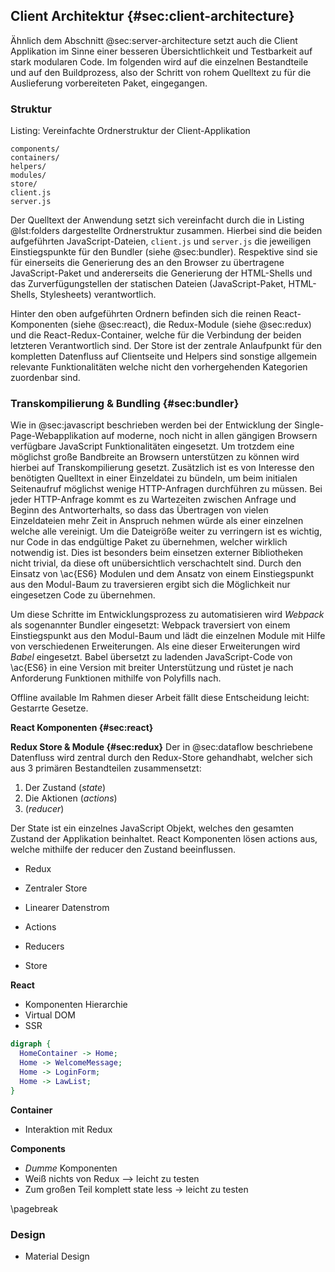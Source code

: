 ## Client Architektur {#sec:client-architecture}
Ähnlich dem Abschnitt @sec:server-architecture setzt auch die Client Applikation im Sinne einer besseren Übersichtlichkeit und Testbarkeit auf stark modularen Code. Im folgenden wird auf die einzelnen Bestandteile und auf den Buildprozess, also der Schritt von rohem Quelltext zu für die Auslieferung vorbereiteten Paket, eingegangen.

### Struktur
Listing: Vereinfachte Ordnerstruktur der Client-Applikation

~~~{#lst:folders}
components/
containers/
helpers/
modules/
store/
client.js
server.js
~~~

Der Quelltext der Anwendung setzt sich vereinfacht durch die in Listing @lst:folders dargestellte Ordnerstruktur zusammen. Hierbei sind die beiden aufgeführten JavaScript-Dateien, `client.js` und `server.js` die jeweiligen Einstiegspunkte für den Bundler (siehe @sec:bundler). Respektive sind sie für einerseits die Generierung des an den Browser zu übertragene JavaScript-Paket und andererseits die Generierung der HTML-Shells und das Zurverfügungstellen der statischen Dateien (JavaScript-Paket, HTML-Shells, Stylesheets) verantwortlich.

Hinter den oben aufgeführten Ordnern befinden sich die reinen React-Komponenten (siehe @sec:react), die Redux-Module (siehe @sec:redux) und die React-Redux-Container, welche für die Verbindung der beiden letzteren Verantwortlich sind. Der Store ist der zentrale Anlaufpunkt für den kompletten Datenfluss auf Clientseite und Helpers sind sonstige allgemein relevante Funktionalitäten welche nicht den vorhergehenden Kategorien zuordenbar sind.



### Transkompilierung & Bundling {#sec:bundler}
Wie in @sec:javascript beschrieben werden bei der Entwicklung der Single-Page-Webapplikation auf moderne, noch nicht in allen gängigen Browsern verfügbare JavaScript Funktionalitäten eingesetzt. Um trotzdem eine möglichst große Bandbreite an Browsern unterstützen zu können wird hierbei auf Transkompilierung gesetzt. Zusätzlich ist es von Interesse den benötigten Quelltext in einer Einzeldatei zu bündeln, um beim initialen Seitenaufruf möglichst wenige HTTP-Anfragen durchführen zu müssen. Bei jeder HTTP-Anfrage kommt es zu Wartezeiten zwischen Anfrage und Beginn des Antworterhalts, so dass das Übertragen von vielen Einzeldateien mehr Zeit in Anspruch nehmen würde als einer einzelnen welche alle vereinigt. Um die Dateigröße weiter zu verringern ist es wichtig, nur Code in das endgültige Paket zu übernehmen, welcher wirklich notwendig ist. Dies ist besonders beim einsetzen externer Bibliotheken nicht trivial, da diese oft unübersichtlich verschachtelt sind. Durch den Einsatz von \ac{ES6} Modulen und dem Ansatz von einem Einstiegspunkt aus den Modul-Baum zu traversieren ergibt sich die Möglichkeit nur eingesetzen Code zu übernehmen.

Um diese Schritte im Entwicklungsprozess zu automatisieren wird *Webpack* als sogenannter Bundler eingesetzt: Webpack traversiert von einem Einstiegspunkt aus den Modul-Baum und lädt die einzelnen Module mit Hilfe von verschiedenen Erweiterungen. Als eine dieser Erweiterungen wird *Babel* eingesetzt. Babel übersetzt zu ladenden JavaScript-Code von \ac{ES6} in eine Version mit breiter Unterstützung und rüstet je nach Anforderung Funktionen mithilfe von Polyfills nach.


Offline available
Im Rahmen dieser Arbeit fällt diese Entscheidung leicht: Gestarrte Gesetze.

**React Komponenten {#sec:react}**


**Redux Store & Module {#sec:redux}**
Der in @sec:dataflow beschriebene Datenfluss wird zentral durch den Redux-Store gehandhabt, welcher sich aus 3 primären Bestandteilen zusammensetzt:

  1. Der Zustand (*state*)
  2. Die Aktionen (*actions*)
  3. (*reducer*)

Der State ist ein einzelnes JavaScript Objekt, welches den gesamten Zustand der Applikation beinhaltet. React Komponenten lösen actions aus, welche mithilfe der reducer den Zustand beeinflussen.


* Redux
* Zentraler Store
* Linearer Datenstrom

* Actions
* Reducers
* Store

**React**

* Komponenten Hierarchie
* Virtual DOM
* SSR

```{.dot caption="\textbf{Home} component layout" label="components_home"}
digraph {
  HomeContainer -> Home;
  Home -> WelcomeMessage;
  Home -> LoginForm;
  Home -> LawList;
}
```

**Container**

* Interaktion mit Redux

**Components**

* *Dumme* Komponenten
* Weiß nichts von Redux --> leicht zu testen
* Zum großen Teil komplett state less -> leicht zu testen


\pagebreak

### Design

* Material Design
